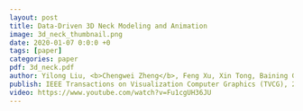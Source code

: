 ```yaml
---
layout: post
title: Data-Driven 3D Neck Modeling and Animation
image: 3d_neck_thumbnail.png
date: 2020-01-07 0:0:0 +0
tags: [paper]
categories: paper
pdf: 3d_neck.pdf
author: Yilong Liu, <b>Chengwei Zheng</b>, Feng Xu, Xin Tong, Baining Guo
publish: IEEE Transactions on Visualization Computer Graphics (TVCG), 2020
video: https://www.youtube.com/watch?v=Fu1cgUH36JU
---
```


